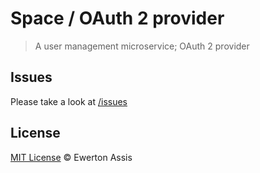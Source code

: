 # Space / OAuth 2 provider

> A user management microservice; OAuth 2 provider

## Issues

Please take a look at [/issues](https://github.com/earaujoassis/space/issues)

## License

[MIT License](http://earaujoassis.mit-license.org/) &copy; Ewerton Assis
